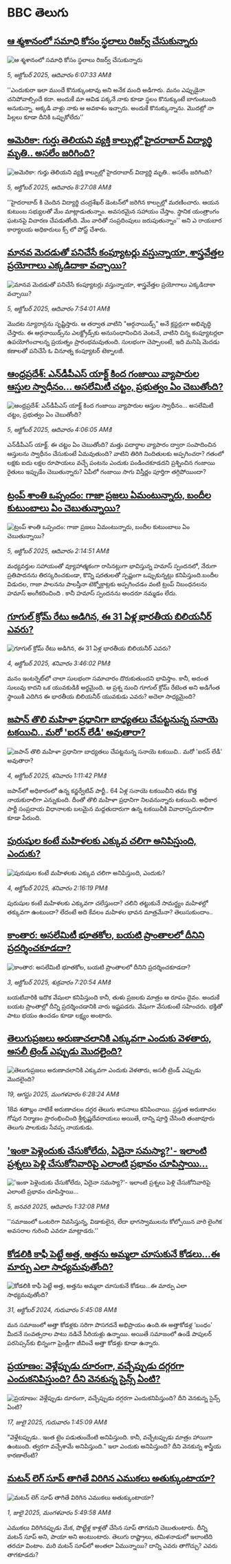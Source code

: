 # BBC తెలుగు## [ఆ శ్మశానంలో  సమాధి కోసం స్థలాలు రిజర్వ్ చేసుకున్నారు](https://www.bbc.com/telugu/articles/cx2r69y496do?at_medium=RSS&at_campaign=rss?at_campaign=githubrss)![ఆ శ్మశానంలో  సమాధి కోసం స్థలాలు రిజర్వ్ చేసుకున్నారు](https://ichef.bbci.co.uk/ace/ws/240/cpsprodpb/bfb5/live/aaef0750-9d33-11f0-b741-177e3e2c2fc7.jpg)_5, అక్టోబర్ 2025, ఆదివారం 6:07:33 AMకి_''ఎందుకురా ఇలా ముందే కొనుక్కుంటావు అని అనేక మంది అడిగారు. మనం ఎప్పుడైనా చనిపోవాల్సిందే కదా. అందుకే మా ఆవిడ పక్కనే నాకు కూడా స్థలం కొనుక్కుంటే బాగుంటుంది అనుకున్నా. అక్కడి వాళ్లు నాకు ఆ అవకాశం ఇచ్చారు. అందుకే  కొనుక్కున్నాను. మొదట్లో నా పిల్లలు కూడా దీనికి ఒప్పుకోలేదు’’## [అమెరికా: గుర్తు తెలియని వ్యక్తి కాల్పుల్లో హైదరాబాద్‌ విద్యార్థి మృతి.. అసలేం జరిగింది? ](https://www.bbc.com/telugu/articles/c784gx6z314o?at_medium=RSS&at_campaign=rss?at_campaign=githubrss)![అమెరికా: గుర్తు తెలియని వ్యక్తి కాల్పుల్లో హైదరాబాద్‌ విద్యార్థి మృతి.. అసలేం జరిగింది? ](https://ichef.bbci.co.uk/ace/ws/240/cpsprodpb/c8ea/live/1f6c7740-a1b5-11f0-a1fd-c728f3e1fa9a.jpg)_5, అక్టోబర్ 2025, ఆదివారం 8:27:08 AMకి_''హైదరాబాద్ కి చెందిన విద్యార్థి చంద్రశేఖర్ డెంటన్‌లో జరిగిన కాల్పుల్లో మరణించారు. ఆయన కుటుంబ సభ్యులతో మేం మాట్లాడుతున్నాం. అవసరమైన సహాయం చేస్తాం. స్థానిక యంత్రాంగం ఘటనపై విచారణ చేపడుతోంది. మేం వారితో సంప్రదింపులు జరుపుతున్నాం'' అని ఎ రాయబార కార్యాలయ అధికారులు క్స్ లో పోస్ట్ చేశారు.## [మానవ మెదడుతో పనిచేసే కంప్యూటర్లు వస్తున్నాయా, శాస్త్రవేత్తల ప్రయోగాలు ఎక్కడిదాకా వచ్చాయి? ](https://www.bbc.com/telugu/articles/c30641qpgyeo?at_medium=RSS&at_campaign=rss?at_campaign=githubrss)![మానవ మెదడుతో పనిచేసే కంప్యూటర్లు వస్తున్నాయా, శాస్త్రవేత్తల ప్రయోగాలు ఎక్కడిదాకా వచ్చాయి? ](https://ichef.bbci.co.uk/ace/ws/240/cpsprodpb/ab5c/live/0cdec8b0-a1a8-11f0-ab80-0d14b1e5c94f.jpg)_5, అక్టోబర్ 2025, ఆదివారం 7:54:01 AMకి_మొదట న్యూరాన్లను సృష్టిస్తారు. ఆ తర్వాత వాటిని "ఆర్గనాయిడ్స్‌" అనే క్లస్టర్లుగా అభివృద్ధి చేస్తారు. ఈ ఆర్గనాయిడ్స్‌ను ఎలక్ట్రోడ్స్‌కు అనుసంధానించిన వెంటనే, వాటిని చిన్న కంప్యూటర్లలా ఉపయోగించాలన్న ప్రయత్నం ప్రారంభమవుతుంది. సులభంగా చెప్పాలంటే, ఇది మనిషి మెదడు కణాలతో పనిచేసే ఓ వినూత్న కంప్యూటర్ టెక్నాలజీ.## [ఆంధ్రప్రదేశ్: ఎన్‌డీపీఎస్ యాక్ట్ కింద  గంజాయి వ్యాపారుల ఆస్తుల స్వాధీనం... అసలేమిటీ చట్టం, ప్రభుత్వం ఏం చెబుతోంది?](https://www.bbc.com/telugu/articles/cj4yk9z742vo?at_medium=RSS&at_campaign=rss?at_campaign=githubrss)![ఆంధ్రప్రదేశ్: ఎన్‌డీపీఎస్ యాక్ట్ కింద  గంజాయి వ్యాపారుల ఆస్తుల స్వాధీనం... అసలేమిటీ చట్టం, ప్రభుత్వం ఏం చెబుతోంది?](https://ichef.bbci.co.uk/ace/ws/240/cpsprodpb/f120/live/c3d4de00-a118-11f0-909f-795e864c8891.jpg)_5, అక్టోబర్ 2025, ఆదివారం 4:06:05 AMకి_ఎన్‌డీపీఎస్ యాక్ట్. ఈ చట్టం ఏం చెబుతోంది? మత్తు పదార్థాల వ్యాపారం ద్వారా సంపాదించిన ఆస్తులను స్వాధీనం చేసుకుంటే ఏమవుతుంది? వాటిని తిరిగి  నిందితులకు అప్పగించరా? గతంలో లక్షకు ఐదు లక్షల రూపాయలు వచ్చే పంటను ఎందుకు పండించకూడదని ప్రశ్నించిన గంజాయి రైతులు ఇప్పుడేం చెబుతున్నారు? ఏపీలో గంజాయి సాగు విస్తీర్ణం పూర్తిగా తగ్గిపోయిందా?## [ట్రంప్ శాంతి ఒప్పందం: గాజా ప్రజలు ఏమంటున్నారు, బందీల కుటుంబాలు ఏం చెబుతున్నాయి? ](https://www.bbc.com/telugu/articles/czx0engw52no?at_medium=RSS&at_campaign=rss?at_campaign=githubrss)![ట్రంప్ శాంతి ఒప్పందం: గాజా ప్రజలు ఏమంటున్నారు, బందీల కుటుంబాలు ఏం చెబుతున్నాయి? ](https://ichef.bbci.co.uk/ace/ws/240/cpsprodpb/8e5b/live/aa86b160-a18d-11f0-a542-430d179e633f.jpg)_5, అక్టోబర్ 2025, ఆదివారం 2:14:51 AMకి_మధ్యవర్తుల సహాయంతో వ్యూహాత్మకంగా రాసినట్లుగా భావిస్తున్న హమాస్ స్పందనలో, నేరుగా ప్రతిపాదనను తిరస్కరించకుండా, కొన్ని షరతులతో స్పష్టంగా ఒప్పుకున్నట్లు కనిపిస్తుంది.బందీల విడుదల, గాజా పాలనను పాలస్తీనా టెక్నోక్రాట్లకు అప్పగించడం వంటి ట్రంప్ నిబంధనలను హమాస్ అంగీకరించింది . కానీ  హమాస్ స్పందనను అందరూ నమ్మడం లేదు.## [గూగుల్ క్రోమ్‌ రేటు అడిగిన, ఈ 31 ఏళ్ల భారతీయ బిలియనీర్ ఎవరు? ](https://www.bbc.com/telugu/articles/cn0rn47dgx1o?at_medium=RSS&at_campaign=rss?at_campaign=githubrss)![గూగుల్ క్రోమ్‌ రేటు అడిగిన, ఈ 31 ఏళ్ల భారతీయ బిలియనీర్ ఎవరు? ](https://ichef.bbci.co.uk/ace/ws/240/cpsprodpb/609a/live/29e96440-a137-11f0-928c-71dbb8619e94.jpg)_4, అక్టోబర్ 2025, శనివారం 3:46:02 PMకి_మనం ఇంటర్నెట్‌లో చాలా సులభంగా సమాచారం దొరుకుతుందని భావిస్తాం. కానీ, అదంత సులువు కాదని ఒక యువకుడికి అర్థమైంది. ఆ ప్రశ్న నుంచి గూగుల్ క్రోమ్ రేటెంత అని అడిగేంత స్థాయికి ఎదిగిన ఈ భారతీయ బిలియనీర్ యువకుడు ఎవరు? అదెలా సాధ్యమైంది?## [జపాన్ తొలి మహిళా ప్రధానిగా బాధ్యతలు చేపట్టనున్న సనాయె టకయిచి.. మరో 'ఐరన్ లేడీ' అవుతారా?](https://www.bbc.com/telugu/articles/cr4q9rpw37po?at_medium=RSS&at_campaign=rss?at_campaign=githubrss)![జపాన్ తొలి మహిళా ప్రధానిగా బాధ్యతలు చేపట్టనున్న సనాయె టకయిచి.. మరో 'ఐరన్ లేడీ' అవుతారా?](https://ichef.bbci.co.uk/ace/ws/240/cpsprodpb/a26b/live/8d355dd0-a117-11f0-928c-71dbb8619e94.jpg)_4, అక్టోబర్ 2025, శనివారం 1:11:42 PMకి_జపాన్‌లో అధికారంలో ఉన్న కన్జర్వేటివ్ పార్టీ.. 64 ఏళ్ల సనాయె టకయిచీని తమ కొత్త నాయకురాలిగా ఎన్నుకుంది. దీంతో తొలి మహిళా ప్రధానిగా నిలవనున్నారు టకయిచి. అధికార పార్టీ సంప్రదాయ విధానాలకు బలమైన మద్దతుదారుగా ఉన్న టకయిచీకి వివాదాస్పదురాలిగా కూడా పేరుంది.## [పురుషుల కంటే మహిళలకు ఎక్కువ చలిగా అనిపిస్తుంది, ఎందుకు? ](https://www.bbc.com/telugu/articles/ce80zzer480o?at_medium=RSS&at_campaign=rss?at_campaign=githubrss)![పురుషుల కంటే మహిళలకు ఎక్కువ చలిగా అనిపిస్తుంది, ఎందుకు? ](https://ichef.bbci.co.uk/ace/ws/240/cpsprodpb/dbd0/live/f8669660-a125-11f0-909f-795e864c8891.jpg)_4, అక్టోబర్ 2025, శనివారం 2:16:19 PMకి_పురుషుల కంటే మహిళలకు ఎక్కువగా చలేస్తుందా? చలిని తట్టుకునే సామర్థ్యం మహిళల్లో తక్కువగా ఉంటుందా?  లేదంటే అది కేవలం మహిళల భావన మాత్రమేనా? తెలుసుకుందాం..## [కాంతార: అసలేమిటీ భూతకోల, బయటి ప్రాంతాలలో దీనిని ప్రదర్శించకూడదా?  ](https://www.bbc.com/telugu/articles/cr5qjnvzg7no?at_medium=RSS&at_campaign=rss?at_campaign=githubrss)![కాంతార: అసలేమిటీ భూతకోల, బయటి ప్రాంతాలలో దీనిని ప్రదర్శించకూడదా?  ](https://ichef.bbci.co.uk/ace/ws/240/cpsprodpb/c56a/live/c8838e90-9f8f-11f0-b741-177e3e2c2fc7.jpg)_3, అక్టోబర్ 2025, శుక్రవారం 7:20:54 AMకి_బయటివారికి ఇదొక వేషంలా కనిపిస్తుంది కానీ, తుళు ప్రజలకు మాత్రం ఆ రూపం దైవం. అందుకే బయట ప్రాంతాల్లో దీన్ని ప్రదర్శించడానికి వారు ఇష్టపడరు. వేషంగా వేసుకుంటే సహించరు. భక్తితో పాటు భయం ఉంచడం కూడా లక్ష్యం అంటారు.## [తెలుగుప్రజలు అరుణాచలానికి ఎక్కువగా ఎందుకు వెళతారు, అసలీ ట్రెండ్ ఎప్పుడు మొదలైంది? ](https://www.bbc.com/telugu/articles/c8jp32zrzxpo?at_medium=RSS&at_campaign=rss?at_campaign=githubrss)![తెలుగుప్రజలు అరుణాచలానికి ఎక్కువగా ఎందుకు వెళతారు, అసలీ ట్రెండ్ ఎప్పుడు మొదలైంది? ](https://ichef.bbci.co.uk/ace/ws/240/cpsprodpb/cf2d/live/01932bf0-7d85-11f0-98a0-956f61945264.jpg)_19, ఆగస్టు 2025, మంగళవారం 6:28:24 AMకి_18వ శతాబ్దం నాటికే అరుణాచలం దగ్గర తెలుగు శాసనాలు కనిపించాయి. ప్రస్తుత అరుణాచల గోపుర నిర్మాణం ప్రారంభించింది శ్రీకృష్ణదేవరాయలు అయితే, దాన్ని పూర్తి చేసింది తంజావూరు తెలుగు పాలకుడు సేవప్ప నాయకుడు.## ['ఇంకా పెళ్లెందుకు చేసుకోలేదు, ఏదైనా సమస్యా?'- ఇలాంటి ప్రశ్నలు పెళ్లి చేసుకోనివారిపై ఎలాంటి ప్రభావం చూపిస్తాయి... ](https://www.bbc.com/telugu/articles/cgq1w3lz7yyo?at_medium=RSS&at_campaign=rss?at_campaign=githubrss)!['ఇంకా పెళ్లెందుకు చేసుకోలేదు, ఏదైనా సమస్యా?'- ఇలాంటి ప్రశ్నలు పెళ్లి చేసుకోనివారిపై ఎలాంటి ప్రభావం చూపిస్తాయి... ](https://ichef.bbci.co.uk/ace/ws/240/cpsprodpb/f6de/live/72c94a60-cb3e-11ef-87df-d575b9a434a4.jpg)_5, జనవరి 2025, ఆదివారం 1:32:08 PMకి_''సమాజంలో ఒంటరిగా నివసిస్తున్న, విడాకులైన, లేదా భాగస్వాములను కోల్పోయిన వారి లైంగిక అవసరాల గురించి ఎవరూ మాట్లాడరు.''## [కోడలికి కాఫీ పెట్టే అత్త, అత్తను అమ్మలా చూసుకునే కోడలు...ఈ మార్పు ఎలా సాధ్యమవుతోంది?](https://www.bbc.com/telugu/articles/c1l41zl8el2o?at_medium=RSS&at_campaign=rss?at_campaign=githubrss)![కోడలికి కాఫీ పెట్టే అత్త, అత్తను అమ్మలా చూసుకునే కోడలు...ఈ మార్పు ఎలా సాధ్యమవుతోంది?](https://ichef.bbci.co.uk/ace/ws/240/cpsprodpb/2b61/live/9176a6d0-8b0e-11ef-a81b-b1eda9741da3.jpg)_31, అక్టోబర్ 2024, గురువారం 5:45:08 AMకి_మన సమాజంలో అత్తా కోడళ్లకు సరిగా పొసగదనే అభిప్రాయం ఉంది.ఈ అత్తాకోడళ్ల ‘బంధం’ మీదనే సంవత్సరాల పాటు నడిచే సీరియళ్లు ఉన్నాయి. అయితే సమాజంలో ఉండే పాపులర్ పరసెప్సన్‌కు భిన్నంగా ఫ్రెండ్లీగా జీవించే అత్తా కోడళ్లు కూడా ఉన్నారు.## [ప్రయాణం: వెళ్లేప్పుడు దూరంగా, వచ్చేప్పుడు దగ్గరగా ఎందుకనిపిస్తుంది? దీని వెనకున్న సైన్స్ ఏంటి?](https://www.bbc.com/telugu/articles/c0l4y727n1jo?at_medium=RSS&at_campaign=rss?at_campaign=githubrss)![ప్రయాణం: వెళ్లేప్పుడు దూరంగా, వచ్చేప్పుడు దగ్గరగా ఎందుకనిపిస్తుంది? దీని వెనకున్న సైన్స్ ఏంటి?](https://ichef.bbci.co.uk/ace/ws/240/cpsprodpb/054c/live/6957c010-62b0-11f0-8e78-11023c48a856.png)_17, జులై 2025, గురువారం 1:45:09 AMకి_"వెళ్లేటప్పుడు.. ఇంత టైం పడుతుందేంటి అనిపిస్తుంది. కానీ, వచ్చేటప్పుడు మాత్రం హాయిగా ఉంటుంది. త్వరగా వచ్చేశామే అనిపిస్తుంది." ఇలా ఎందుకు అనిపిస్తుంది? దీని వెనకున్న శాస్త్రీయ కారణాలేంటి?## [మటన్ లెగ్ సూప్ తాగితే విరిగిన ఎముకలు అతుక్కుంటాయా?](https://www.bbc.com/telugu/articles/c0l4g92j8kzo?at_medium=RSS&at_campaign=rss?at_campaign=githubrss)![మటన్ లెగ్ సూప్ తాగితే విరిగిన ఎముకలు అతుక్కుంటాయా?](https://ichef.bbci.co.uk/ace/ws/240/cpsprodpb/b31e/live/cce532c0-6d41-11f0-9462-bb509dc78127.jpg)_1, జులై 2025, మంగళవారం 5:49:58 AMకి_ఎముకలు విరిగినప్పుడు మేక, పొట్టేళ్ల కాళ్లతో చేసిన సూప్ తాగమని చెబుతుంటారు. దీన్ని మటన్ సూప్ అని, పాయా అని అంటుంటారు. తెలుగు రాష్ట్రాలు, తమిళనాడులో ఇలాంటిది తరచూ వింటాం. మరి మటన్ సూప్‌లో అంతలా ఏమున్నాయి? దాన్ని ఎవరు తాగొచ్చు? ఎవరు తాగకూడదు?